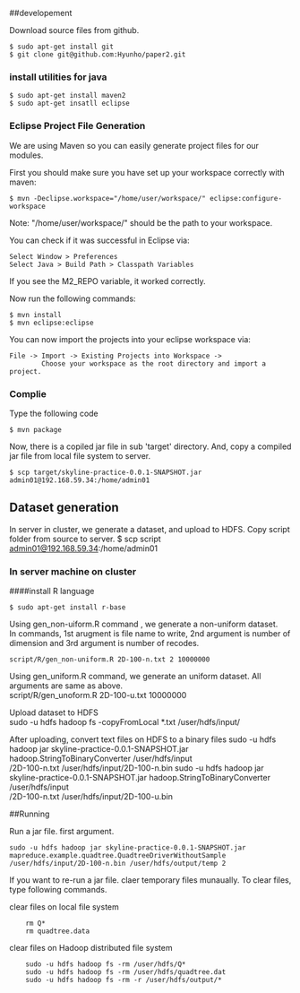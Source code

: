 ##developement

Download source files from github.

    $ sudo apt-get install git    
    $ git clone git@github.com:Hyunho/paper2.git

### install utilities for java

    $ sudo apt-get install maven2
    $ sudo apt-get insatll eclipse  

### Eclipse Project File Generation

We are using Maven so you can easily generate project files for our modules.

First you should make sure you have set up your workspace correctly with maven:

    $ mvn -Declipse.workspace="/home/user/workspace/" eclipse:configure-workspace
  
Note: "/home/user/workspace/" should be the path to your workspace.

You can check if it was successful in Eclipse via:

    Select Window > Preferences
    Select Java > Build Path > Classpath Variables

If you see the M2_REPO variable, it worked correctly.


Now run the following commands:
  
    $ mvn install
    $ mvn eclipse:eclipse

You can now import the projects into your eclipse workspace via:

    File -> Import -> Existing Projects into Workspace -> 
            Choose your workspace as the root directory and import a project.

### Complie
Type the following code

    $ mvn package 
Now, there is a copiled jar file in sub 'target' directory. And, copy a compiled jar file from local file system to server.

    $ scp target/skyline-practice-0.0.1-SNAPSHOT.jar admin01@192.168.59.34:/home/admin01

    


## Dataset generation 

In server in cluster, we generate a dataset, and upload to HDFS.
Copy script folder from source to server. 
    $ scp script admin01@192.168.59.34:/home/admin01

### In server machine on cluster 
####install R language

    $ sudo apt-get install r-base
    
Using gen_non-uiform.R command , we generate a non-uniform dataset.                                          
In commands, 1st arugment is file name to write, 2nd argument is number of dimension and 3rd argument is number of recodes.                                                                                                           

    script/R/gen_non-uniform.R 2D-100-n.txt 2 10000000
    
Using gen_uniform.R command, we generate an uniform dataset. All arguments are same as above.              
        script/R/gen_unoform.R 2D-100-u.txt 10000000

Upload dataset to HDFS                                                                                          
        sudo -u hdfs hadoop fs -copyFromLocal *.txt /user/hdfs/input/

After uploading, convert text files on HDFS to a binary files
        sudo -u hdfs hadoop jar skyline-practice-0.0.1-SNAPSHOT.jar hadoop.StringToBinaryConverter /user/hdfs/input\
/2D-100-n.txt /user/hdfs/input/2D-100-n.bin
        sudo -u hdfs hadoop jar skyline-practice-0.0.1-SNAPSHOT.jar hadoop.StringToBinaryConverter /user/hdfs/input\
/2D-100-n.txt /user/hdfs/input/2D-100-u.bin

##Running

Run a jar file. first argument.

    sudo -u hdfs hadoop jar skyline-practice-0.0.1-SNAPSHOT.jar mapreduce.example.quadtree.QuadtreeDriverWithoutSample /user/hdfs/input/2D-100-n.bin /user/hdfs/output/temp 2

If you want to re-run a jar file. claer temporary files munaually.
To clear files, type following commands.

clear files on local file system                                                                                  

        rm Q*
        rm quadtree.data

clear files on Hadoop distributed file system   

        sudo -u hdfs hadoop fs -rm /user/hdfs/Q*
        sudo -u hdfs hadoop fs -rm /user/hdfs/quadtree.dat
        sudo -u hdfs hadoop fs -rm -r /user/hdfs/output/*


